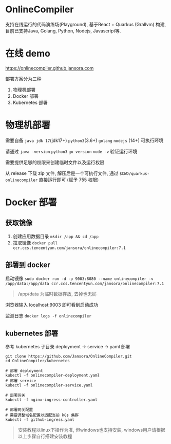 # OnlineCompiler
支持在线运行的代码演练场(Playground), 基于React + Quarkus (Grallvm) 构建, 目前已支持Java, Golang, Python, Nodejs, Javascript等.

# 在线 demo
https://onlinecompiler.github.jansora.com

部署方案分为三种
1. 物理机部署
2. Docker 部署
3. Kubernetes 部署
# 物理机部署
需要自备 `java jdk 17`(jdk17+) `python3`(3.6+) `golang` `nodejs` (14+) 可执行环境

请通过 `java -version` `python3` `go version` `node -v` 验证运行环境

需要提供足够的权限来创建临时文件以及运行权限

从 release 下载 zip 文件, 解压后是一个可执行文件, 通过 `$CWD/quarkus-onlinecompiler` 直接运行即可 (赋予 755 权限)


# Docker 部署

## 获取镜像
1. 创建应用数据目录 `mkdir /app && cd /app`
2. 拉取镜像 `docker pull ccr.ccs.tencentyun.com/jansora/onlinecompiler:7.1`

## 部署到 docker
启动镜像 `sudo docker run -d -p 9003:8080 --name onlinecompiler -v /app/data:/app/data ccr.ccs.tencentyun.com/jansora/onlinecompiler:7.1`

> /app/data 为临时数据存放, 去掉也无妨

浏览器输入 localhost:9003 即可看到启动成功

监测日志 `docker logs -f onlinecompiler`

## kubernetes 部署
参考 kubernetes 子目录
deployment -> service -> yaml 部署
```
git clone https://github.com/Jansora/OnlineCompiler.git
cd OnlineCompiler/kubernetes

# 部署 deployment
kubectl -f onlinecompiler-deployment.yaml
# 部署 service
kubectl -f onlinecompiler-service.yaml

# 部署网关
kubectl -f nginx-ingress-controller.yaml

# 部署网关配置
# 需要调整域名配置以适配当前 k8s 集群
kubectl -f github-ingress.yaml
```


> 安装教程以linux下操作为准, 但windows也支持安装, windows用户请根据以上步骤自行搭建安装教程


